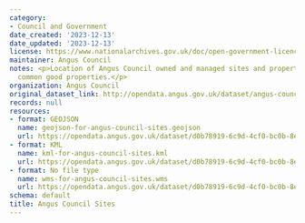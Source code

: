 ```yaml
---
category:
- Council and Government
date_created: '2023-12-13'
date_updated: '2023-12-13'
license: https://www.nationalarchives.gov.uk/doc/open-government-licence/version/3/
maintainer: Angus Council
notes: <p>Location of Angus Council owned and managed sites and properties. Includes
  common good properties.</p>
organization: Angus Council
original_dataset_link: http://opendata.angus.gov.uk/dataset/angus-council-sites
records: null
resources:
- format: GEOJSON
  name: geojson-for-angus-council-sites.geojson
  url: https://opendata.angus.gov.uk/dataset/d0b78919-6c9d-4cf0-bc0b-8eff7c207ef4/resource/3f3b4a81-db81-4d9d-aa59-48e00a54bec2/download/geojson-for-angus-council-sites.geojson
- format: KML
  name: kml-for-angus-council-sites.kml
  url: https://opendata.angus.gov.uk/dataset/d0b78919-6c9d-4cf0-bc0b-8eff7c207ef4/resource/ebd39d78-5f2c-4bde-899d-9f7cb2a94a23/download/kml-for-angus-council-sites.kml
- format: No file type
  name: wms-for-angus-council-sites.wms
  url: https://opendata.angus.gov.uk/dataset/d0b78919-6c9d-4cf0-bc0b-8eff7c207ef4/resource/f1e635fd-b19d-43c2-97c0-5e94b97105a4/download/wms-for-angus-council-sites.wms
schema: default
title: Angus Council Sites
---
```

